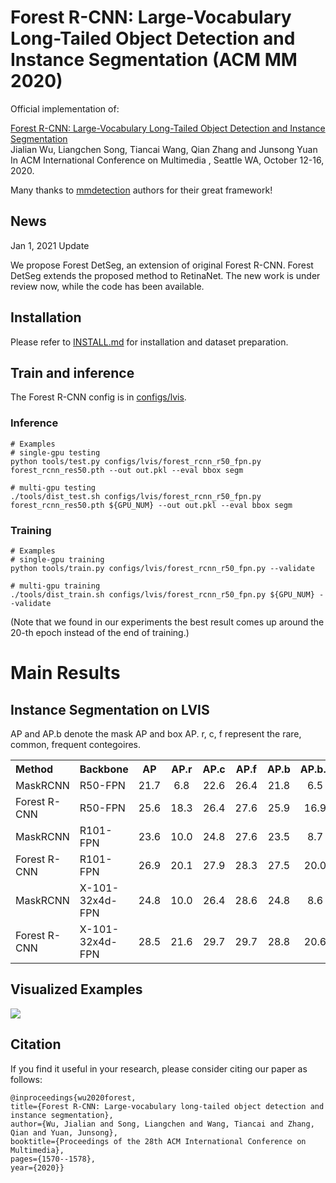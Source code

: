 # Forest R-CNN: Large-Vocabulary Long-Tailed Object Detection and Instance Segmentation (ACM MM 2020)

Official implementation of:

[Forest R-CNN: Large-Vocabulary Long-Tailed Object Detection and Instance Segmentation](https://arxiv.org/abs/2008.05676)
\
Jialian Wu, Liangchen Song, Tiancai Wang, Qian Zhang and Junsong Yuan
\
In ACM International Conference on Multimedia , Seattle WA, October 12-16, 2020.

Many thanks to [mmdetection](https://github.com/open-mmlab/mmdetection) authors for their great framework!

## News
Jan 1, 2021 Update

We propose Forest DetSeg, an extension of original Forest R-CNN. Forest DetSeg extends the proposed method to RetinaNet.
The new work is under review now, while the code has been available.

## Installation 
Please refer to [INSTALL.md](INSTALL.md) for installation and dataset preparation.


## Train and inference
The Forest R-CNN config is in [configs/lvis](configs/lvis).

### Inference
    # Examples
    # single-gpu testing
    python tools/test.py configs/lvis/forest_rcnn_r50_fpn.py forest_rcnn_res50.pth --out out.pkl --eval bbox segm
    
    # multi-gpu testing
    ./tools/dist_test.sh configs/lvis/forest_rcnn_r50_fpn.py forest_rcnn_res50.pth ${GPU_NUM} --out out.pkl --eval bbox segm

### Training
    # Examples
    # single-gpu training
    python tools/train.py configs/lvis/forest_rcnn_r50_fpn.py --validate
    
    # multi-gpu training
    ./tools/dist_train.sh configs/lvis/forest_rcnn_r50_fpn.py ${GPU_NUM} --validate
(Note that we found in our experiments the best result comes up around the 20-th epoch instead of the end of training.)
    

    
# Main Results
 
## Instance Segmentation on LVIS

AP and AP.b denote the mask AP and box AP. r, c, f represent the rare, common, frequent contegoires.

<table><tbody>
<!-- START TABLE -->
<!-- TABLE HEADER -->
<th valign="bottom", align="left">Method</th>
<th valign="bottom", align="left">Backbone</th>
<th valign="bottom">AP</th>
<th valign="bottom">AP.r</th>
<th valign="bottom">AP.c</th>
<th valign="bottom">AP.f</th>
<th valign="bottom">AP.b</th>
<th valign="bottom">AP.b.r</th>
<th valign="bottom">AP.b.c</th>
<th valign="bottom">AP.b.f</th>
<th valign="bottom">download</th>

<!-- TABLE BODY -->
<tr>
<td align="left">MaskRCNN</td>
<td align="left">R50-FPN</td>
<td align="center">21.7</td>
<td align="center">6.8</td>
<td align="center">22.6</td>
<td align="center">26.4</td>
<td align="center">21.8</td>
<td align="center">6.5</td>
<td align="center">21.6</td>
<td align="center">28.0</td>
<td align="center"><a href="https://drive.google.com/file/d/1kSzY8moyGEettNKecmnW0wKDXrcvqmRZ/view?usp=sharing">model</a>&nbsp</td>
</tr>
<tr>
<td align="left">Forest R-CNN</td>
<td align="left">R50-FPN</td>
<td align="center">25.6</td>
<td align="center">18.3</td>
<td align="center">26.4</td>
<td align="center">27.6</td>
<td align="center">25.9</td>
<td align="center">16.9</td>
<td align="center">26.1</td>
<td align="center">29.2</td>
<td align="center"><a href="https://www.dropbox.com/s/r6iw74udaon8yas/forest_rcnn_res50.pth?dl=0">model</a>&nbsp</td>
</tr>

<tr>
<td align="left">MaskRCNN</td>
<td align="left">R101-FPN</td>
<td align="center">23.6</td>
<td align="center">10.0</td>
<td align="center">24.8</td>
<td align="center">27.6</td>
<td align="center">23.5</td>
<td align="center">8.7</td>
<td align="center">23.1</td>
<td align="center">29.8</td>
<td align="center"><a href="https://drive.google.com/file/d/1P3Za3hPBUYGLA-5WJZbZRdi9DTsPr5A7/view?usp=sharing">model</a>&nbsp</td>
</tr>
<tr>
<td align="left">Forest R-CNN</td>
<td align="left">R101-FPN</td>
<td align="center">26.9</td>
<td align="center">20.1</td>
<td align="center">27.9</td>
<td align="center">28.3</td>
<td align="center">27.5</td>
<td align="center">20.0</td>
<td align="center">27.5</td>
<td align="center">30.4</td>
<td align="center"><a href="https://www.dropbox.com/s/el6xd1gr3p6xyai/forest_rcnn_res101.pth?dl=0">model</a>&nbsp</td>
</tr>

<tr>
<td align="left">MaskRCNN</td>
<td align="left">X-101-32x4d-FPN</td>
<td align="center">24.8</td>
<td align="center">10.0</td>
<td align="center">26.4</td>
<td align="center">28.6</td>
<td align="center">24.8</td>
<td align="center">8.6</td>
<td align="center">25.0</td>
<td align="center">30.9</td>
<td align="center"><a href="https://drive.google.com/file/d/1Gon4Wwk2Mh7tJmNpze5NS0w6opjNxl-G/view?usp=sharing">model</a>&nbsp</td>
</tr>
<tr>
<td align="left">Forest R-CNN</td>
<td align="left">X-101-32x4d-FPN</td>
<td align="center">28.5</td>
<td align="center">21.6</td>
<td align="center">29.7</td>
<td align="center">29.7</td>
<td align="center">28.8</td>
<td align="center">20.6</td>
<td align="center">29.2</td>
<td align="center">31.7</td>
<td align="center"><a href="https://www.dropbox.com/s/4txz2nu1vnmlrqf/forest_rcnn_resnext101.pth?dl=0">model</a>&nbsp</td>
</tr>

</tbody></table>

## Visualized Examples
![](examples.png)


## Citation
If you find it useful in your research, please consider citing our paper as follows:

    @inproceedings{wu2020forest,
    title={Forest R-CNN: Large-vocabulary long-tailed object detection and instance segmentation},
    author={Wu, Jialian and Song, Liangchen and Wang, Tiancai and Zhang, Qian and Yuan, Junsong},
    booktitle={Proceedings of the 28th ACM International Conference on Multimedia},
    pages={1570--1578},
    year={2020}}





